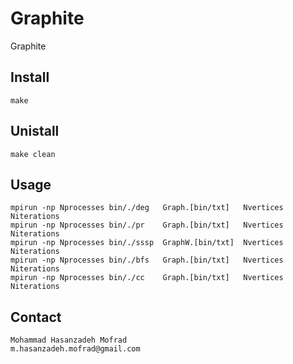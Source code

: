 # Graphite
   Graphite
## Install
    make
## Unistall
    make clean
## Usage
    mpirun -np Nprocesses bin/./deg   Graph.[bin/txt]   Nvertices Niterations
    mpirun -np Nprocesses bin/./pr    Graph.[bin/txt]   Nvertices Niterations
    mpirun -np Nprocesses bin/./sssp  GraphW.[bin/txt]  Nvertices Niterations
    mpirun -np Nprocesses bin/./bfs   Graph.[bin/txt]   Nvertices Niterations
    mpirun -np Nprocesses bin/./cc    Graph.[bin/txt]   Nvertices Niterations
## Contact
    Mohammad Hasanzadeh Mofrad
    m.hasanzadeh.mofrad@gmail.com
